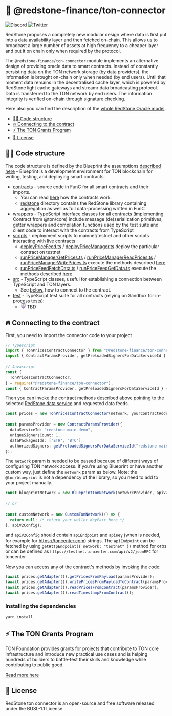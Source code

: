 # 🔗 @redstone-finance/ton-connector

[![Discord](https://img.shields.io/discord/786251205008949258?logo=discord)](https://discord.gg/2CT6hN6C)
[![Twitter](https://img.shields.io/twitter/follow/redstone_defi?style=flat&logo=twitter)](https://twitter.com/intent/follow?screen_name=redstone_defi)

RedStone proposes a completely new modular design where data is first put into a data availability layer and then
fetched on-chain. This allows us to broadcast a large number of assets at high frequency to a cheaper layer and put it
on
chain only when required by the protocol.

The `@redstone-finance/ton-connector` module implements an alternative design of providing oracle data to smart
contracts. Instead of constantly persisting data on the TON network storage (by data providers), the information is
brought on-chain only when needed (by end users). Until that moment data remains in the decentralised cache layer, which
is powered by RedStone light cache gateways and streamr data broadcasting protocol. Data is transferred to the TON
network by end users. The information integrity is verified on-chain through signature checking.

Here also you can find the description of
the [whole RedStone Oracle model](https://docs.redstone.finance/docs/introduction).

- [👨‍💻 Code structure](#-code-structure)
- [🔥 Connecting to the contract](#-connecting-to-the-contract)
- [⚡ The TON Grants Program](#-the-ton-grants-program)
- [📄 License](#-license)

## 👨‍💻 Code structure

The code structure is defined by the Blueprint the
assumptions [described here](https://github.com/ton-org/blueprint/blob/main/README.md) -
Blueprint is a development environment for TON blockchain for writing, testing, and deploying smart contracts.

- [contracts](contracts) - source code in FunC for all smart contracts and their imports.
  - You can read [here](contracts/README.md) how the contracts work.
  - [redstone](contracts/redstone) directory contains the RedStone library containing aggregation as well as full
    data-processing written in FunC
- [wrappers](wrappers) - TypeScript interface classes for all contracts (implementing Contract from @ton/core)
  include message (de)serialization primitives, getter wrappers and compilation functions
  used by the test suite and client code to interact with the contracts from TypeScript
- [scripts](scripts) - deployment scripts to mainnet/testnet and other scripts interacting with live contracts
  - [deployPriceFeed.ts](scripts/deployPriceFeed.ts) / [deployPriceManager.ts](scripts/deployPriceManager.ts) deploy
    the particular contract on testnet
  - [runPriceManagerGetPrices.ts](scripts/runPriceManagerGetPrices.ts) / [runPriceManagerReadPrices.ts](scripts/runPriceManagerReadPrices.ts) / [runPriceManagerWritePrices.ts](scripts/runPriceManagerWritePrices.ts)
    execute the methods described [here](contracts/README.md#price_managerfc-vel-prices)
  - [runPriceFeedFetchData.ts](scripts/runPriceFeedFetchData.ts) / [runPriceFeedGetData.ts](scripts/runPriceFeedGetData.ts)
    execute the methods described [here](contracts/README.md#price_feedfc)
- [src](src) - TypeScript classes, useful for establishing a connection between TypeScript and TON layers.
  - See [below](#-connecting-to-the-contract), how to connect to the contract.
- [test](test) - TypeScript test suite for all contracts (relying on Sandbox for in-process tests):
  - ![TODO](assets/to-do-list.png) TBD

## 🔥 Connecting to the contract

First, you need to import the connector code to your project

```ts
// Typescript
import { TonPricesContractConnector } from "@redstone-finance/ton-connector";
import { ContractParamsProvider, getPreloadedSignersForDataServiceId } from "@redstone-finance/sdk";

// Javascript
const {
  TonPricesContractConnector,
} = require("@redstone-finance/ton-connector");
const { ContractParamsProvider, getPreloadedSignersForDataServiceId } = require("@redstone-finance/sdk");
```

Then you can invoke the contract methods described above pointing to the
selected [RedStone data service](https://app.redstone.finance) and requested data feeds.

```ts
const prices = new TonPricesContractConnector(network, yourContractAddress);

const paramsProvider = new ContractParamsProvider({
  dataServiceId: "redstone-main-demo",
  uniqueSignersCount: 1,
  dataPackagesIds: ["ETH", "BTC"],
  authorizedSigners: getPreloadedSignersForDataServiceId("redstone-main-demo"),
});
```

The `network` param is needed to be passed because of different ways of configuring TON network access.
If you're using Blueprint or have another custom way, just define the `network` param as below.
Note: the `@ton/blueprint` is not a dependency of the library, so you need to add to your project manually.

```ts
const blueprintNetwork = new BlueprintTonNetwork(networkProvider, apiV2Config);

// or

const customNetwork = new CustomTonNetwork(() => {
  return null; /* return your wallet KeyPair here */
}, apiV2Config);
```

and `apiV2Config` should contain `apiEndpoint` and `apiKey` (when is needed, for example
for https://toncenter.com) strings. The `apiEndpoint` can be fetched by using `getHttpEndpoint({ network: "testnet" })`
method for orbs or can be defined as `https://testnet.toncenter.com/api/v2/jsonRPC` for toncenter.

Now you can access any of the contract's methods by invoking the code:

```ts
(await prices.getAdapter()).getPricesFromPayload(paramsProvider);
(await prices.getAdapter()).writePricesFromPayloadToContract(paramsProvider);
(await prices.getAdapter()).readPricesFromContract(paramsProvider);
(await prices.getAdapter()).readTimestampFromContract();
```

### Installing the dependencies

```bash
yarn install
```

## ⚡ The TON Grants Program

TON Foundation provides grants for projects that contribute to TON core infrastructure and introduce new practical use
cases and is helping hundreds of builders to battle-test their skills and knowledge while contributing to public good.

[Read more here](https://ton.org/grants/)

## 📄 License

RedStone ton connector is an open-source and free software released under the BUSL-1.1 License.
